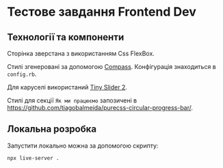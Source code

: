 # Тестове завдання Frontend Dev

## Технології та компоненти 
Сторінка зверстана з використанням Css FlexBox.

Стилі згенеровані за допомогою [Compass](http://compass-style.org/). Конфігурація знаходиться в `config.rb`.

Для каруселі використаний [Tiny Slider 2](https://github.com/ganlanyuan/tiny-slider/).

Стилі для секції `Як ми працюємо` запозичені в https://github.com/tiagobalmeida/purecss-circular-progress-bar/.

## Локальна розробка

Запустити локально можна за допомогою скрипту:

```
npx live-server .
```